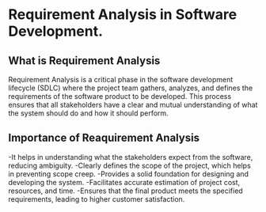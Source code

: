 # Requirement Analysis in Software Development.

## What is Requirement Analysis
Requirement Analysis is a critical phase in the software development lifecycle (SDLC) where the project team gathers, analyzes, and defines the requirements of the software product to be developed. This process ensures that all stakeholders have a clear and mutual understanding of what the system should do and how it should perform.

## Importance of Reaquirement Analysis
-It helps in understanding what the stakeholders expect from the software, reducing ambiguity.
-Clearly defines the scope of the project, which helps in preventing scope creep.
-Provides a solid foundation for designing and developing the system.
-Facilitates accurate estimation of project cost, resources, and time.
-Ensures that the final product meets the specified requirements, leading to higher customer satisfaction.


